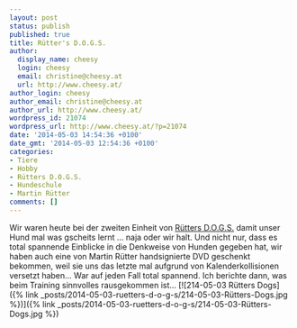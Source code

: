 ```yaml
---
layout: post
status: publish
published: true
title: Rütter's D.O.G.S.
author:
  display_name: cheesy
  login: cheesy
  email: christine@cheesy.at
  url: http://www.cheesy.at/
author_login: cheesy
author_email: christine@cheesy.at
author_url: http://www.cheesy.at/
wordpress_id: 21074
wordpress_url: http://www.cheesy.at/?p=21074
date: '2014-05-03 14:54:36 +0100'
date_gmt: '2014-05-03 12:54:36 +0100'
categories:
- Tiere
- Hobby
- Rütters D.O.G.S.
- Hundeschule
- Martin Rütter
comments: []
---
```

Wir waren heute bei der zweiten Einheit von [Rütters D.O.G.S.](http://www.ruetters-dogs.de/) damit unser Hund mal was gscheits lernt ... naja oder wir halt.
Und nicht nur, dass es total spannende Einblicke in die Denkweise von Hunden gegeben hat, wir haben auch eine von Martin Rütter handsignierte DVD geschenkt bekommen, weil sie uns das letzte mal aufgrund von Kalenderkollisionen versetzt haben...
War auf jeden Fall total spannend. Ich berichte dann, was beim Training sinnvolles rausgekommen ist...
[![214-05-03 Rütters Dogs]({% link _posts/2014-05-03-ruetters-d-o-g-s/214-05-03-Rütters-Dogs.jpg %})]({% link _posts/2014-05-03-ruetters-d-o-g-s/214-05-03-Rütters-Dogs.jpg %})

